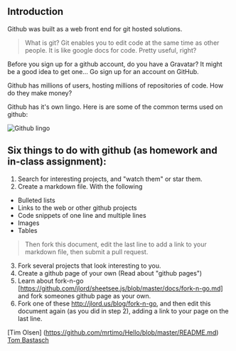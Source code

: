 ## Introduction
Github was built as a web front end for git hosted solutions. 
> What is git? Git enables you to edit code at the same time as other people. It is like google docs for code. 
> Pretty useful, right?

Before you sign up for a github account, do you have a Gravatar? It might be a good idea to get one...
Go sign up for an account on GitHub.

Github has millions of users, hosting millions of repositories of code. How do they make money?

Github has it's own lingo. Here is are some of the common terms used on github:

![Github lingo](http://image.slidesharecdn.com/gitandgithubfordocsghc-151015174841-lva1-app6892/95/collaborating-on-github-for-open-source-documentation-4-638.jpg?cb=1444931414)

## Six things to do with github (as homework and in-class assignment):

1. Search for interesting projects, and "watch them" or star them. 
2. Create a markdown file. With the following 
 - Bulleted lists
 - Links to the web or other github projects
 - Code snippets of one line and multiple lines
 - Images
 - Tables
>Then fork this document, edit the last line to add a link to your markdown file, then submit a pull request.
3. Fork several projects that look interesting to you. 
4. Create a github page of your own (Read about "github pages")
5. Learn about fork-n-go [https://github.com/jlord/sheetsee.js/blob/master/docs/fork-n-go.md] and fork someones github page as your own.
6. Fork one of these http://jlord.us/blog/fork-n-go, and then edit this document again (as you did in step 2), adding a link to your page on the last line.

[Tim Olsen] (https://github.com/mrtimo/Hello/blob/master/README.md)
[Tom Bastasch](http://tbastasch.github.io/RMarkdown/README.md)

